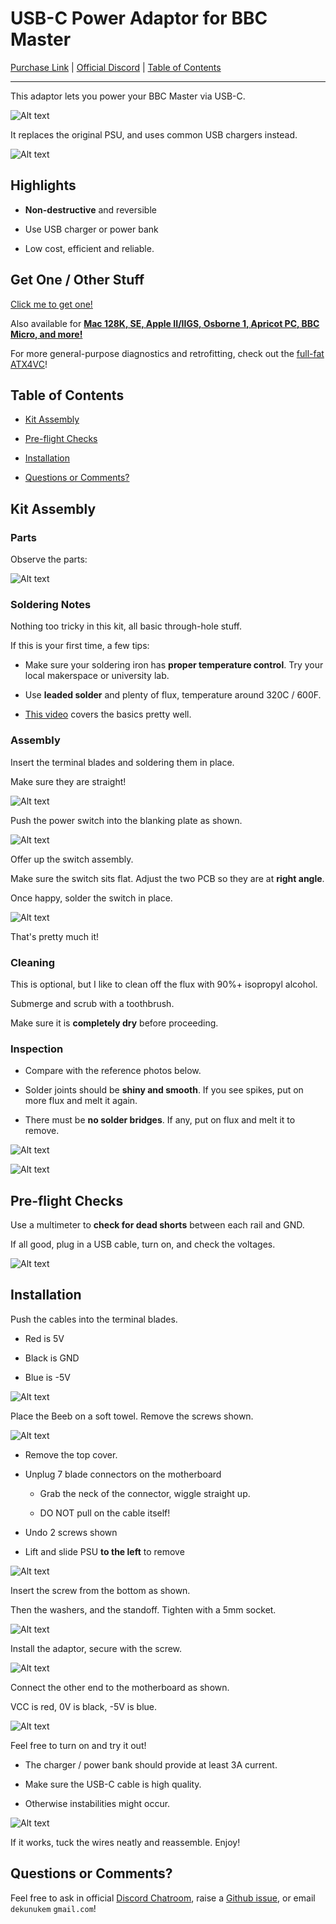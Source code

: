 # USB-C Power Adaptor for BBC Master

[Purchase Link](https://www.tindie.com/products/31079/) | [Official Discord](https://discord.gg/HAuuh3pAmB) | [Table of Contents](#table-of-contents)

----

This adaptor lets you power your BBC Master via USB-C.

![Alt text](photos/bbc_master/title.jpeg)

It replaces the original PSU, and uses common USB chargers instead.

![Alt text](photos/bbc_micro/mounted.jpeg)

## Highlights

* **Non-destructive** and reversible

* Use USB charger or power bank

* Low cost, efficient and reliable.

## Get One / Other Stuff

[Click me to get one!](https://www.tindie.com/products/31079/)

Also available for [**Mac 128K, SE, Apple II/IIGS, Osborne 1, Apricot PC, BBC Micro, and more!**](./README.md)

For more general-purpose diagnostics and retrofitting, check out the [full-fat ATX4VC](https://github.com/dekuNukem/ATX4VC)!

## Table of Contents

- [Kit Assembly](#kit-assembly)

- [Pre-flight Checks](#pre-flight-checks)

- [Installation](#installation)

- [Questions or Comments?](#questions-or-comments)

## Kit Assembly

### Parts

Observe the parts:

![Alt text](photos/bbc_micro/parts.png)

### Soldering Notes

Nothing too tricky in this kit, all basic through-hole stuff.

If this is your first time, a few tips:

* Make sure your soldering iron has **proper temperature control**. Try your local makerspace or university lab.

* Use **leaded solder** and plenty of flux, temperature around 320C / 600F.

* [This video](https://www.youtube.com/watch?v=AqvHogekDI4) covers the basics pretty well.

### Assembly

Insert the terminal blades and soldering them in place.

Make sure they are straight!

![Alt text](photos/bbc_micro/blades.jpeg)

Push the power switch into the blanking plate as shown.

![Alt text](photos/bbc_micro/hole.jpeg)

Offer up the switch assembly.

Make sure the switch sits flat. Adjust the two PCB so they are at **right angle**.

Once happy, solder the switch in place.

![Alt text](photos/bbc_micro/right.png)

That's pretty much it!

### Cleaning

This is optional, but I like to clean off the flux with 90%+ isopropyl alcohol.

Submerge and scrub with a toothbrush.

Make sure it is **completely dry** before proceeding.

### Inspection

* Compare with the reference photos below.

* Solder joints should be **shiny and smooth**. If you see spikes, put on more flux and melt it again.

* There must be **no solder bridges**. If any, put on flux and melt it to remove.

![Alt text](photos/bbc_micro/bottom.jpeg)

![Alt text](photos/bbc_micro/ref.jpeg)

## Pre-flight Checks

Use a multimeter to **check for dead shorts** between each rail and GND.

If all good, plug in a USB cable, turn on, and check the voltages.

![Alt text](photos/bbc_micro/rails.png)

## Installation

Push the cables into the terminal blades.

* Red is 5V

* Black is GND

* Blue is -5V

![Alt text](photos/bbc_micro/term.jpeg)

Place the Beeb on a soft towel. Remove the screws shown.

![Alt text](photos/bbc_master/back.jpeg)

* Remove the top cover.

* Unplug 7 blade connectors on the motherboard

	* Grab the neck of the connector, wiggle straight up.

	* DO NOT pull on the cable itself!

* Undo 2 screws shown

* Lift and slide PSU **to the left** to remove

![Alt text](photos/bbc_master/psu.jpg)

Insert the screw from the bottom as shown.

Then the washers, and the standoff. Tighten with a 5mm socket.

![Alt text](photos/bbc_micro/hole.png)

Install the adaptor, secure with the screw.

![Alt text](photos/bbc_micro/mounted.jpeg)

Connect the other end to the motherboard as shown.

VCC is red, 0V is black, -5V is blue.

![Alt text](photos/bbc_master/vcc.jpg)

Feel free to turn on and try it out!

* The charger / power bank should provide at least 3A current.

* Make sure the USB-C cable is high quality.

* Otherwise instabilities might occur.

![Alt text](photos/bbc_master/money.jpeg)

If it works, tuck the wires neatly and reassemble. Enjoy!

## Questions or Comments?

Feel free to ask in official [Discord Chatroom](https://discord.gg/T9uuFudg7j), raise a [Github issue](https://github.com/dekuNukem/PicoRC/issues), or email `dekunukem` `gmail.com`!
